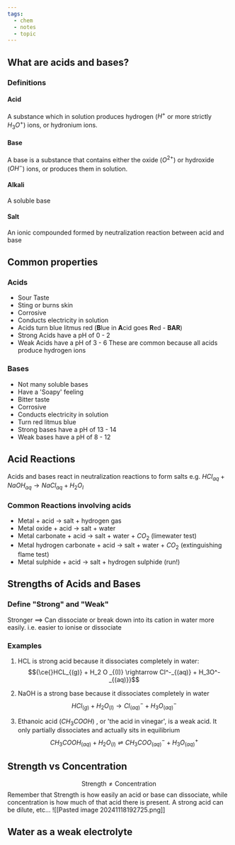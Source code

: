 ```yaml
---
tags:
  - chem
  - notes
  - topic
---
```

## What are acids and bases?
### Definitions
#### Acid
A substance which in solution produces hydrogen ($H^+$ or more strictly $H_3O^+$) ions, or hydronium ions. 
#### Base
A base is a substance that contains either the oxide ($O^{2+}$) or hydroxide ($OH^-$) ions, or produces them in solution.
#### Alkali
A soluble base
#### Salt
An ionic compounded formed by neutralization reaction between acid and base 
## Common properties
### Acids
- Sour Taste
- Sting or burns skin
- Corrosive
- Conducts electricity in solution
- Acids turn blue litmus red (**B**lue in **A**cid goes **R**ed - **BAR**)
- Strong Acids have a pH of 0 - 2
- Weak Acids have a pH of 3 - 6
These are common because all acids produce hydrogen ions

### Bases
- Not many soluble bases
- Have a 'Soapy' feeling 
- Bitter taste
- Corrosive
- Conducts electricity in solution
- Turn red litmus blue
- Strong bases have a pH of 13 - 14 
- Weak bases have a pH of 8 - 12

## Acid Reactions
Acids and bases react in neutralization reactions to form salts
e.g. $HCl _{aq} + NaOH _{aq} \rightarrow NaCl _{aq} + H_2O _{I}$

### Common Reactions involving acids
- Metal + acid $\rightarrow$                                  salt + hydrogen gas
- Metal oxide + acid $\rightarrow$                         salt + water
- Metal carbonate + acid $\rightarrow$                  salt + water + $CO_2$ (limewater test)
- Metal hydrogen carbonate + acid $\rightarrow$  salt + water + $CO_2$ (extinguishing flame test)
- Metal sulphide + acid $\rightarrow$                     salt + hydrogen sulphide (run!)




## Strengths of Acids and Bases
### Define "Strong" and "Weak"
Stronger $\implies$ Can dissociate or break down into its cation in water more easily. i.e. easier to ionise or dissociate 

### Examples
1. HCL is strong acid because it dissociates completely in water:
$${\ce{}HCL_{(g)} + H_2 O _{(I)} \rightarrow Cl^-_{(aq)} + H_3O^-_{(aq)}}$$

2. NaOH is a strong base because it dissociates completely in water
$$HCl_{(g)} + H_2O_{(l)} \rightarrow Cl^{-}_{(aq)} + H_3O^{-}_{(aq)}
$$
3. Ethanoic acid  ($CH_3COOH$) , or 'the acid in vinegar', is a weak acid. It only partially dissociates and actually sits in equilibrium 
$$CH_3COOH_{(aq)} + H_2O_{(l)} \rightleftharpoons CH_3COO^{-}_{(aq)} + H_3O^{+}_{(aq)}
$$


## Strength vs Concentration 

$$\textrm{Strength} \neq \textrm{Concentration}$$
Remember that Strength is how easily an acid or base can dissociate, while concentration is how much of that acid there is present. A strong acid can be dilute, etc...
![[Pasted image 20241118192725.png]]


## Water as a weak electrolyte

